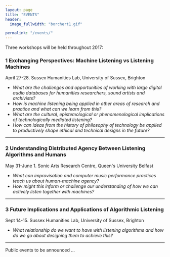 ```yaml
---
layout: page
title: "EVENTS"
header:
  image_fullwidth: "borchert1.gif"

permalink: "/events/"
---
```


Three workshops will be held throughout 2017:

### 1 Exchanging Perspectives: Machine Listening vs Listening Machines
April 27-28. Sussex Humanities Lab, University of Sussex, Brighton

* *What are the challenges and opportunities of working with large digital audio databases for humanities researchers, sound artists and archivists?*
* *How is machine listening being applied in other areas of research and practice and what can we learn from this?*
* *What are the cultural, epistemological or phenomenological implications of technologically mediated listening?*
* *How can ideas from the history of philosophy of technology be applied to productively shape ethical and technical designs in the future?*

---

### 2 Understanding Distributed Agency Between Listening Algorithms and Humans
May 31-June 1. Sonic Arts Research Centre, Queen's University Belfast

* *What can improvisation and computer music performance practices teach us about human-machine agency?*
* *How might this inform or challenge our understanding of how we can actively listen together with machines?*


---


### 3 Future Implications and Applications of Algorithmic Listening
Sept 14-15. Sussex Humanities Lab, University of Sussex, Brighton

* *What relationship do we want to have with listening algorithms and how do we go about designing them to achieve this?*

---

Public events to be announced ...
